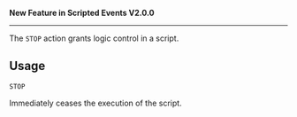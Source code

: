 **New Feature in Scripted Events V2.0.0**
***
The `STOP` action grants logic control in a script.

## Usage
```
STOP
```
Immediately ceases the execution of the script.